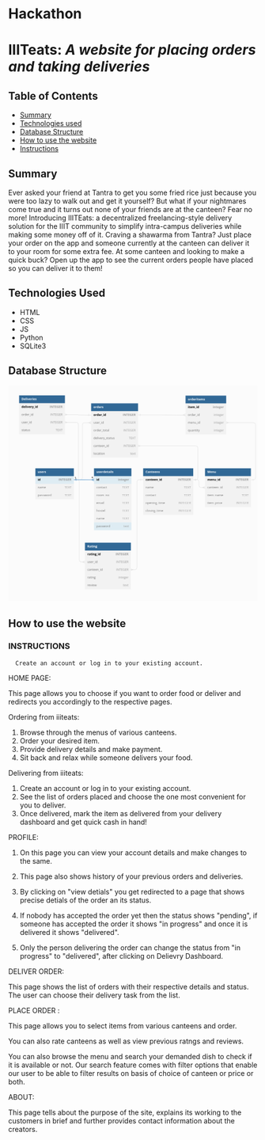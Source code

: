 # Hackathon

# IIITeats: _A website for placing orders and taking deliveries_

## Table of Contents

- [Summary](#Summary)
- [Technologies used](#technologies-used)
- [Database Structure](#database-structure)
- [How to use the website](#How-to-use-the-website)
- [Instructions](#instructions)

## Summary

Ever asked your friend at Tantra to get you some fried rice just because you were too lazy to walk out and get it yourself? But what if your nightmares come true and it turns out none of your friends are at the canteen? Fear no more! Introducing IIITEats: a decentralized freelancing-style delivery solution for the IIIT community to simplify intra-campus deliveries while making some money off of it. Craving a shawarma from Tantra? Just place your order on the app and someone currently at the canteen can deliver it to your room for some extra fee. At some canteen and looking to make a quick buck? Open up the app to see the current orders people have placed so you can deliver it to them!

## Technologies Used

- HTML
- CSS
- JS
- Python
- SQLite3

## Database Structure

![Screenshot](screenshot.png)

## How to use the website

### INSTRUCTIONS
    
      Create an account or log in to your existing account.
HOME PAGE:

This page allows you to choose if you want to order food or deliver and redirects you accordingly to the respective pages.

Ordering from iiiteats:


1. Browse through the menus of various canteens.
2. Order your desired item.
3. Provide delivery details and make payment.
4. Sit back and relax while someone delivers your food.

Delivering from iiiteats:
    
1. Create an account or log in to your existing account.    
2. See the list of orders placed and choose the one most convenient for you to deliver.       
3. Once delivered, mark the item as delivered from your delivery dashboard and get quick cash in hand!

PROFILE:

1. On this page you can view your account details and make changes to the same.

2. This page also shows history of your previous orders and deliveries.

3. By clicking on "view detials" you get redirected to a page that shows precise detials of the order an its status. 

4. If nobody has accepted the order yet then the status shows "pending", if someone has accepted the order it shows "in progress" and once it is delivered it shows "delivered".
5. Only the person delivering the order can change the status from "in progress" to "delivered", after clicking on Delievry Dashboard.


DELIVER ORDER:

This page shows the list of orders with their respective details and status. The user can choose their delivery task from the list.

PLACE ORDER :

This page allows you to select items from various canteens and order.

You can also rate canteens as well as view previous ratngs and reviews.

You can also browse the menu and search your demanded dish to check if it is available or not. Our search feature comes with filter options that enable our user to be able to filter results on basis of choice of canteen or price or both.



ABOUT:

This page tells about the purpose of the site, explains its working to the customers in brief and further provides contact information about the creators.
